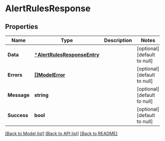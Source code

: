 # AlertRulesResponse

## Properties
| Name        | Type                                                       | Description | Notes                        |
| ----------- | ---------------------------------------------------------- | ----------- | ---------------------------- |
| **Data**    | [***AlertRulesResponseEntry**](AlertRulesResponseEntry.md) |             | [optional] [default to null] |
| **Errors**  | [**[]ModelError**](Error.md)                               |             | [optional] [default to null] |
| **Message** | **string**                                                 |             | [optional] [default to null] |
| **Success** | **bool**                                                   |             | [optional] [default to null] |

[[Back to Model list]](../README.md#documentation-for-models) [[Back to API list]](../README.md#documentation-for-api-endpoints) [[Back to README]](../README.md)
